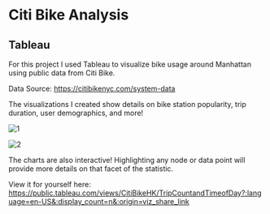# Citi Bike Analysis
## Tableau

For this project I used Tableau to visualize bike usage around Manhattan using public data from Citi Bike.

Data Source: https://citibikenyc.com/system-data

The visualizations I created show details on bike station popularity, trip duration, user demographics, and more!

![1](https://github.com/hdkronke/tableau/assets/117773492/4206192d-11e6-4f25-b081-095100c8d1a7)

![2](https://github.com/hdkronke/tableau/assets/117773492/afca1bdc-a380-4d7f-8086-22d336c8abfb)

The charts are also interactive! Highlighting any node or data point will provide more details on that facet of the statistic.

View it for yourself here: https://public.tableau.com/views/CitiBikeHK/TripCountandTimeofDay?:language=en-US&:display_count=n&:origin=viz_share_link
